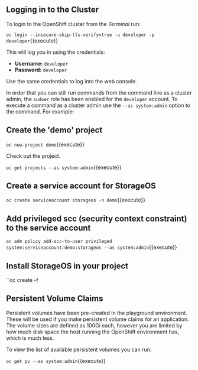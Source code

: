 ## Logging in to the Cluster

To login to the OpenShift cluster from the _Terminal_ run:

``oc login --insecure-skip-tls-verify=true -u developer -p developer``{{execute}}


This will log you in using the credentials:

* **Username:** ``developer``
* **Password:** ``developer``

Use the same credentials to log into the web console.

In order that you can still run commands from the command line as a cluster
admin, the ``sudoer`` role has been enabled for the ``developer`` account.
To execute a command as a cluster admin use the ``--as system:admin`` option
to the command. For example:

## Create the 'demo' project

``oc new-project demo``{{execute}}

Check out the project.

``oc get projects --as system:admin``{{execute}}

## Create a service account for StorageOS

``oc create serviceaccount storageos -n demo``{{execute}}

## Add privileged scc (security context constraint) to the service account

``oc adm policy add-scc-to-user privileged system:serviceaccount:demo:storageos --as system:admin``{{execute}}


## Install StorageOS in your project

``oc create -f 

## Persistent Volume Claims

Persistent volumes have been pre-created in the playground environment.
These will be used if you make persistent volume claims for an application.
The volume sizes are defined as 100Gi each, however you are limited by how
much disk space the host running the OpenShift environment has, which is
much less.

To view the list of available persistent volumes you can run:

``oc get pv --as system:admin``{{execute}}

